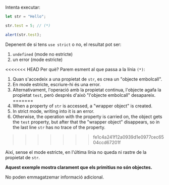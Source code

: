 
Intenta executar:

```js run
let str = "Hello";

str.test = 5; // (*)

alert(str.test);
```

Depenent de si tens `use strict` o no, el resultat pot ser:

1. `undefined` (mode no estricte)
2. un error (mode estricte)

<<<<<<< HEAD
Per què? Parem esment al que passa a la línia `(*)`:

1. Quan s'accedeix a una propietat de `str`, es crea un "objecte embolcall".
2. En mode estricte, escriure-hi és una error.
3. Alternativament, l'operació amb la propietat continua, l'objecte agafa la propietat `test`, però després d'això "l'objecte embolcall" desapareix.
=======
1. When a property of `str` is accessed, a "wrapper object" is created.
2. In strict mode, writing into it is an error.
3. Otherwise, the operation with the property is carried on, the object gets the `test` property, but after that the "wrapper object" disappears, so in the last line `str` has no trace of the property.
>>>>>>> fe1c4a241f12a0939d1e0977cec6504ccd67201f

Així, sense el mode estricte, en l'última línia no queda ni rastre de la propietat de  `str`. 

**Aquest exemple mostra clarament que els primitius no són objectes.** 

No poden emmagatzemar informació adicional. 